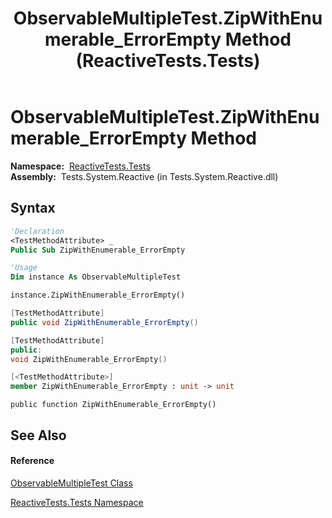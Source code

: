 ﻿---
title: ObservableMultipleTest.ZipWithEnumerable_ErrorEmpty Method  (ReactiveTests.Tests)
TOCTitle: ZipWithEnumerable_ErrorEmpty Method
ms:assetid: M:ReactiveTests.Tests.ObservableMultipleTest.ZipWithEnumerable_ErrorEmpty
ms:mtpsurl: https://msdn.microsoft.com/en-us/library/reactivetests.tests.observablemultipletest.zipwithenumerable_errorempty(v=VS.103)
ms:contentKeyID: 36619229
ms.date: 06/28/2011
mtps_version: v=VS.103
f1_keywords:
- ReactiveTests.Tests.ObservableMultipleTest.ZipWithEnumerable_ErrorEmpty
dev_langs:
- CSharp
- JScript
- VB
- FSharp
- c++
---

# ObservableMultipleTest.ZipWithEnumerable\_ErrorEmpty Method

**Namespace:**  [ReactiveTests.Tests](hh289046\(v=vs.103\).md)  
**Assembly:**  Tests.System.Reactive (in Tests.System.Reactive.dll)

## Syntax

``` vb
'Declaration
<TestMethodAttribute> _
Public Sub ZipWithEnumerable_ErrorEmpty
```

``` vb
'Usage
Dim instance As ObservableMultipleTest

instance.ZipWithEnumerable_ErrorEmpty()
```

``` csharp
[TestMethodAttribute]
public void ZipWithEnumerable_ErrorEmpty()
```

``` c++
[TestMethodAttribute]
public:
void ZipWithEnumerable_ErrorEmpty()
```

``` fsharp
[<TestMethodAttribute>]
member ZipWithEnumerable_ErrorEmpty : unit -> unit 
```

``` jscript
public function ZipWithEnumerable_ErrorEmpty()
```

## See Also

#### Reference

[ObservableMultipleTest Class](hh303586\(v=vs.103\).md)

[ReactiveTests.Tests Namespace](hh289046\(v=vs.103\).md)

